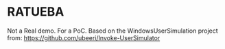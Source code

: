 # RATUEBA
Not a Real demo. For a PoC. Based on the WindowsUserSimulation project from: https://github.com/ubeeri/Invoke-UserSimulator
